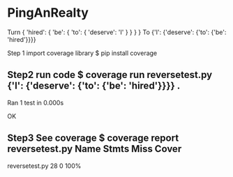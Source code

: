 # PingAnRealty
Turn 
{ 'hired': { 'be': { 'to': { 'deserve': 'I' } } } } 
To 
{'I': {'deserve': {'to': {'be': 'hired'}}}}

Step 1 import coverage library
$ pip install coverage

Step2 run code
$ coverage run reversetest.py
{'I': {'deserve': {'to': {'be': 'hired'}}}}
.
----------------------------------------------------------------------
Ran 1 test in 0.000s

OK

Step3 See coverage
$ coverage report reversetest.py
Name             Stmts   Miss  Cover
------------------------------------
reversetest.py      28      0   100%
